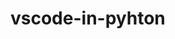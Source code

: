 # vscode-in-pyhton                                                                                                                                                                                                                                                                                                                                                                                                                               
